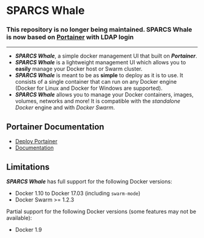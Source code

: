 # SPARCS Whale
### This repository is no longer being maintained. SPARCS Whale is now based on [Portainer](https://github.com/portainer/portainer) with LDAP login

---
* **_SPARCS Whale_**, a simple docker management UI that built on **_Portainer_**.
* **_SPARCS Whale_** is a lightweight management UI which allows you to **easily** manage your Docker host or Swarm cluster.
* **_SPARCS Whale_** is meant to be as **simple** to deploy as it is to use. It consists of a single container that can run on any Docker engine (Docker for Linux and Docker for Windows are supported).
* **_SPARCS Whale_** allows you to manage your Docker containers, images, volumes, networks and more! It is compatible with the *standalone Docker* engine and with *Docker Swarm*.

## Portainer Documentation

* [Deploy Portainer](https://portainer.readthedocs.io/en/latest/deployment.html)
* [Documentation](https://portainer.readthedocs.io)

## Limitations

**_SPARCS Whale_** has full support for the following Docker versions:
* Docker 1.10 to Docker 17.03 (including `swarm-mode`)
* Docker Swarm >= 1.2.3

Partial support for the following Docker versions (some features may not be available):
* Docker 1.9
